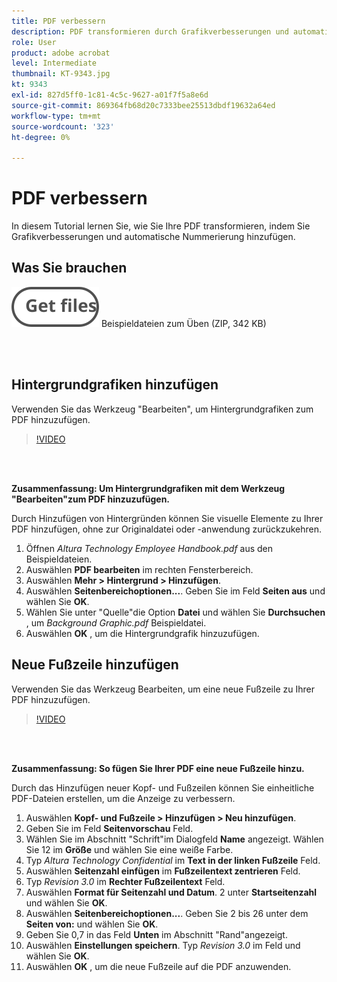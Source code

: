 ```yaml
---
title: PDF verbessern
description: PDF transformieren durch Grafikverbesserungen und automatische Nummerierung
role: User
product: adobe acrobat
level: Intermediate
thumbnail: KT-9343.jpg
kt: 9343
exl-id: 827d5ff0-1c81-4c5c-9627-a01f7f5a8e6d
source-git-commit: 869364fb68d20c7333bee25513dbdf19632a64ed
workflow-type: tm+mt
source-wordcount: '323'
ht-degree: 0%

---
```


# PDF verbessern

In diesem Tutorial lernen Sie, wie Sie Ihre PDF transformieren, indem Sie Grafikverbesserungen und automatische Nummerierung hinzufügen.

## Was Sie brauchen

[![Dateien abrufen](../assets/Getfiles.svg)](../assets/Enhance.zip)
Beispieldateien zum Üben (ZIP, 342 KB)

<br> 

## Hintergrundgrafiken hinzufügen

Verwenden Sie das Werkzeug &quot;Bearbeiten&quot;, um Hintergrundgrafiken zum PDF hinzuzufügen.

>[!VIDEO](https://video.tv.adobe.com/v/338746?hidetitle=true)

<br> 

**Zusammenfassung: Um Hintergrundgrafiken mit dem Werkzeug &quot;Bearbeiten&quot;zum PDF hinzuzufügen.**

Durch Hinzufügen von Hintergründen können Sie visuelle Elemente zu Ihrer PDF hinzufügen, ohne zur Originaldatei oder -anwendung zurückzukehren.

1. Öffnen *Altura Technology Employee Handbook.pdf* aus den Beispieldateien.
1. Auswählen **PDF bearbeiten** im rechten Fensterbereich.
1. Auswählen **Mehr > Hintergrund > Hinzufügen**.
1. Auswählen **Seitenbereichoptionen...**.
Geben Sie im Feld **Seiten aus** und wählen Sie **OK**.
1. Wählen Sie unter &quot;Quelle&quot;die Option **Datei** und wählen Sie **Durchsuchen** , um *Background Graphic.pdf* Beispieldatei.
1. Auswählen **OK** , um die Hintergrundgrafik hinzuzufügen.

## Neue Fußzeile hinzufügen

Verwenden Sie das Werkzeug Bearbeiten, um eine neue Fußzeile zu Ihrer PDF hinzuzufügen.

>[!VIDEO](https://video.tv.adobe.com/v/338745?hidetitle=true)

<br> 

**Zusammenfassung: So fügen Sie Ihrer PDF eine neue Fußzeile hinzu.**

Durch das Hinzufügen neuer Kopf- und Fußzeilen können Sie einheitliche PDF-Dateien erstellen, um die Anzeige zu verbessern.

1. Auswählen **Kopf- und Fußzeile > Hinzufügen > Neu hinzufügen**.
1. Geben Sie im Feld **Seitenvorschau** Feld.
1. Wählen Sie im Abschnitt &quot;Schrift&quot;im Dialogfeld **Name** angezeigt.
Wählen Sie 12 im **Größe** und wählen Sie eine weiße Farbe.
1. Typ *Altura Technology Confidential* im **Text in der linken Fußzeile** Feld.
1. Auswählen **Seitenzahl einfügen** im **Fußzeilentext zentrieren** Feld.
1. Typ *Revision 3.0* im **Rechter Fußzeilentext** Feld.
1. Auswählen **Format für Seitenzahl und Datum**.
2 unter **Startseitenzahl** und wählen Sie **OK**.
1. Auswählen **Seitenbereichoptionen...**.
Geben Sie 2 bis 26 unter dem **Seiten von:** und wählen Sie **OK**.
1. Geben Sie 0,7 in das Feld **Unten** im Abschnitt &quot;Rand&quot;angezeigt.
1. Auswählen **Einstellungen speichern**.
Typ *Revision 3.0* im Feld und wählen Sie **OK**.
1. Auswählen **OK** , um die neue Fußzeile auf die PDF anzuwenden.
